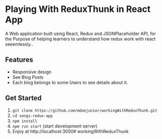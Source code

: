 # Playing With ReduxThunk in React App

A Web application built using React, Redux and JSONPlaceholder API,  for the Purpose of helping learners to understand how redux work with react seeemlessly..
## Features

- Responsive design
- See Blog Posts
- Each blog belongs to some Users to see details about it.

## Get Started

1. `git clone https://github.com/mdoejunior/workingWithReduxThunk.git`
2. `cd songs-redux-app`
3. `npm install`
4. `npm run start` (start development server)
5. Enjoy at http://localhost:3000# workingWithReduxThunk

